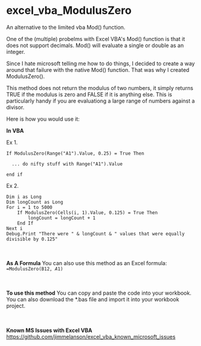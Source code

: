 # excel_vba_ModulusZero
An alternative to the limited vba Mod() function.

One of the (multiple) probelms with Excel VBA's Mod() function is that it does not support decimals.
Mod() will evaluate a single or double as an integer.

Since I hate microsoft telling me how to do things, I decided to create a way around that failure
with the native Mod() function. That was why I created ModulusZero().

This method does not return the modulus of two numbers, it simply returns TRUE if the modulus is
zero and FALSE if it is anything else. This is particularly handy if you are evaluationg a large
range of numbers against a divisor.

Here is how you would use it:

**In VBA**

Ex 1.
```
If ModulusZero(Range("A1").Value, 0.25) = True Then
    
  ... do nifty stuff with Range("A1").Value
      
end if
```

Ex 2.
```
Dim i as Long
Dim longCount as Long
For i = 1 to 5000
    If ModulusZero(Cells(i, 1).Value, 0.125) = True Then
        longCount = longCount + 1
    End If
Next i
Debug.Print "There were " & longCount & " values that were equally divisible by 0.125"
```

<br><br>
**As A Formula**
You can also use this method as an Excel formula:
<code>=ModulusZero(B12, $A$1)</code>

<br><br>
**To use this method**
You can copy and paste the code into your workbook. You can also download the *.bas file
and import it into your workbook project.

<br><br>
**Known MS Issues with Excel VBA**
https://github.com/jimmelanson/excel_vba_known_microsoft_issues

   
